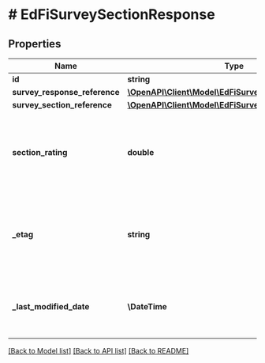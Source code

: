 # # EdFiSurveySectionResponse

## Properties

Name | Type | Description | Notes
------------ | ------------- | ------------- | -------------
**id** | **string** |  | [optional]
**survey_response_reference** | [**\OpenAPI\Client\Model\EdFiSurveyResponseReference**](EdFiSurveyResponseReference.md) |  |
**survey_section_reference** | [**\OpenAPI\Client\Model\EdFiSurveySectionReference**](EdFiSurveySectionReference.md) |  |
**section_rating** | **double** | Numeric rating computed from the survey responses for the section. | [optional]
**_etag** | **string** | A unique system-generated value that identifies the version of the resource. | [optional]
**_last_modified_date** | **\DateTime** | The date and time the resource was last modified. | [optional]

[[Back to Model list]](../../README.md#models) [[Back to API list]](../../README.md#endpoints) [[Back to README]](../../README.md)
